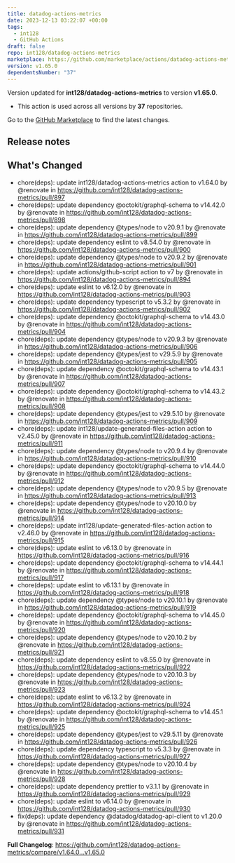 ```yaml
---
title: datadog-actions-metrics
date: 2023-12-13 03:22:07 +00:00
tags:
  - int128
  - GitHub Actions
draft: false
repo: int128/datadog-actions-metrics
marketplace: https://github.com/marketplace/actions/datadog-actions-metrics
version: v1.65.0
dependentsNumber: "37"
---
```



Version updated for **int128/datadog-actions-metrics** to version **v1.65.0**.
- This action is used across all versions by **37** repositories.

Go to the [GitHub Marketplace](https://github.com/marketplace/actions/datadog-actions-metrics) to find the latest changes.

## Release notes

## What's Changed
* chore(deps): update int128/datadog-actions-metrics action to v1.64.0 by @renovate in https://github.com/int128/datadog-actions-metrics/pull/897
* chore(deps): update dependency @octokit/graphql-schema to v14.42.0 by @renovate in https://github.com/int128/datadog-actions-metrics/pull/898
* chore(deps): update dependency @types/node to v20.9.1 by @renovate in https://github.com/int128/datadog-actions-metrics/pull/899
* chore(deps): update dependency eslint to v8.54.0 by @renovate in https://github.com/int128/datadog-actions-metrics/pull/900
* chore(deps): update dependency @types/node to v20.9.2 by @renovate in https://github.com/int128/datadog-actions-metrics/pull/901
* chore(deps): update actions/github-script action to v7 by @renovate in https://github.com/int128/datadog-actions-metrics/pull/894
* chore(deps): update eslint to v6.12.0 by @renovate in https://github.com/int128/datadog-actions-metrics/pull/903
* chore(deps): update dependency typescript to v5.3.2 by @renovate in https://github.com/int128/datadog-actions-metrics/pull/902
* chore(deps): update dependency @octokit/graphql-schema to v14.43.0 by @renovate in https://github.com/int128/datadog-actions-metrics/pull/904
* chore(deps): update dependency @types/node to v20.9.3 by @renovate in https://github.com/int128/datadog-actions-metrics/pull/906
* chore(deps): update dependency @types/jest to v29.5.9 by @renovate in https://github.com/int128/datadog-actions-metrics/pull/905
* chore(deps): update dependency @octokit/graphql-schema to v14.43.1 by @renovate in https://github.com/int128/datadog-actions-metrics/pull/907
* chore(deps): update dependency @octokit/graphql-schema to v14.43.2 by @renovate in https://github.com/int128/datadog-actions-metrics/pull/908
* chore(deps): update dependency @types/jest to v29.5.10 by @renovate in https://github.com/int128/datadog-actions-metrics/pull/909
* chore(deps): update int128/update-generated-files-action action to v2.45.0 by @renovate in https://github.com/int128/datadog-actions-metrics/pull/911
* chore(deps): update dependency @types/node to v20.9.4 by @renovate in https://github.com/int128/datadog-actions-metrics/pull/910
* chore(deps): update dependency @octokit/graphql-schema to v14.44.0 by @renovate in https://github.com/int128/datadog-actions-metrics/pull/912
* chore(deps): update dependency @types/node to v20.9.5 by @renovate in https://github.com/int128/datadog-actions-metrics/pull/913
* chore(deps): update dependency @types/node to v20.10.0 by @renovate in https://github.com/int128/datadog-actions-metrics/pull/914
* chore(deps): update int128/update-generated-files-action action to v2.46.0 by @renovate in https://github.com/int128/datadog-actions-metrics/pull/915
* chore(deps): update eslint to v6.13.0 by @renovate in https://github.com/int128/datadog-actions-metrics/pull/916
* chore(deps): update dependency @octokit/graphql-schema to v14.44.1 by @renovate in https://github.com/int128/datadog-actions-metrics/pull/917
* chore(deps): update eslint to v6.13.1 by @renovate in https://github.com/int128/datadog-actions-metrics/pull/918
* chore(deps): update dependency @types/node to v20.10.1 by @renovate in https://github.com/int128/datadog-actions-metrics/pull/919
* chore(deps): update dependency @octokit/graphql-schema to v14.45.0 by @renovate in https://github.com/int128/datadog-actions-metrics/pull/920
* chore(deps): update dependency @types/node to v20.10.2 by @renovate in https://github.com/int128/datadog-actions-metrics/pull/921
* chore(deps): update dependency eslint to v8.55.0 by @renovate in https://github.com/int128/datadog-actions-metrics/pull/922
* chore(deps): update dependency @types/node to v20.10.3 by @renovate in https://github.com/int128/datadog-actions-metrics/pull/923
* chore(deps): update eslint to v6.13.2 by @renovate in https://github.com/int128/datadog-actions-metrics/pull/924
* chore(deps): update dependency @octokit/graphql-schema to v14.45.1 by @renovate in https://github.com/int128/datadog-actions-metrics/pull/925
* chore(deps): update dependency @types/jest to v29.5.11 by @renovate in https://github.com/int128/datadog-actions-metrics/pull/926
* chore(deps): update dependency typescript to v5.3.3 by @renovate in https://github.com/int128/datadog-actions-metrics/pull/927
* chore(deps): update dependency @types/node to v20.10.4 by @renovate in https://github.com/int128/datadog-actions-metrics/pull/928
* chore(deps): update dependency prettier to v3.1.1 by @renovate in https://github.com/int128/datadog-actions-metrics/pull/929
* chore(deps): update eslint to v6.14.0 by @renovate in https://github.com/int128/datadog-actions-metrics/pull/930
* fix(deps): update dependency @datadog/datadog-api-client to v1.20.0 by @renovate in https://github.com/int128/datadog-actions-metrics/pull/931


**Full Changelog**: https://github.com/int128/datadog-actions-metrics/compare/v1.64.0...v1.65.0
